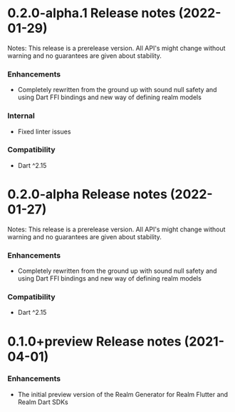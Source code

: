 0.2.0-alpha.1 Release notes (2022-01-29)
=============================================================

Notes: This release is a prerelease version. All API's might change without warning and no guarantees are given about stability. 

### Enhancements 
* Completеly rewritten from the ground up with sound null safety and using Dart FFI bindings and new way of defining realm models

### Internal
* Fixed linter issues

### Compatibility
* Dart ^2.15

0.2.0-alpha Release notes (2022-01-27)
=============================================================

Notes: This release is a prerelease version. All API's might change without warning and no guarantees are given about stability. 

### Enhancements 
* Completеly rewritten from the ground up with sound null safety and using Dart FFI bindings and new way of defining realm models

### Compatibility
* Dart ^2.15


0.1.0+preview Release notes (2021-04-01)
=============================================================
### Enhancements
* The initial preview version of the Realm Generator for Realm Flutter and Realm Dart SDKs